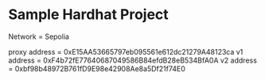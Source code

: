 # Sample Hardhat Project

Network = Sepolia

proxy address = 0xE15AA53665797eb095561e612dc21279A48123ca
v1 address = 0xF4b72fE77640687049586B84efdB28eB534BfA0A
v2 address = 0xbf98b48972B761fD9E98e42908Ae8a5Df21f74E0
